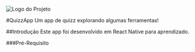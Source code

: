 ![Logo do Projeto](https://i.imgur.com/Ar6lKPq.png)

#QuizzApp
Um app de quizz explorando algumas ferramentas!

##Introdução
Este app foi desenvolvido em React Native para aprendizado.

###Pré-Requisito

